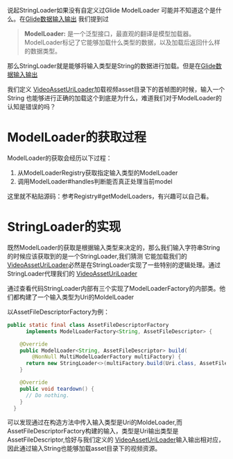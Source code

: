 

说起StringLoader如果没有自定义过Glide ModelLoader  可能并不知道这个是什么。在[Glide数据输入输出](https://juejin.cn/post/7036389645168410655) 我们提到过

> **ModelLoader:** 是一个泛型接口，最直观的翻译是模型加载器。ModelLoader标记了它能够加载什么类型的数据，以及加载后返回什么样的数据类型。

那么StringLoader就是能够将输入类型是String的数据进行加载。但是在[Glide数据输入输出](https://juejin.cn/post/7036389645168410655) 

我们定义 [VideoAssetUriLoader](https://juejin.cn/post/7036389645168410655#heading-12)加载视频asset目录下的首帧图的时候，输入一个String 也能够进行正确的加载这个到底是为什么，难道我们对于ModelLoader的认知是错误的吗？

# ModelLoader的获取过程

ModelLoader的获取会经历以下过程：

1. 从ModelLoaderRegistry获取指定输入类型的ModelLoader
2. 调用ModelLoader#handles判断能否真正处理当前model

这里就不粘贴源码：参考Registry#getModelLoaders，有兴趣可以自己看。

# StringLoader的实现

既然ModelLoader的获取是根据输入类型来决定的，那么我们输入字符串String的时候应该获取到的是一个StringLoader,我们猜测 它能加载我们的 [VideoAssetUriLoader](https://juejin.cn/post/7036389645168410655#heading-12)必然是在StringLoader实现了一些特别的逻辑处理。通过StringLoader代理我们的 [VideoAssetUriLoader](https://juejin.cn/post/7036389645168410655#heading-12)

通过查看代码StringLoader内部有三个实现了ModelLoaderFactory的内部类。他们都构建了一个输入类型为Uri的MoldelLoader

以AssetFileDescriptorFactory为例：

```java
public static final class AssetFileDescriptorFactory
      implements ModelLoaderFactory<String, AssetFileDescriptor> {

    @Override
    public ModelLoader<String, AssetFileDescriptor> build(
        @NonNull MultiModelLoaderFactory multiFactory) {
      return new StringLoader<>(multiFactory.build(Uri.class, AssetFileDescriptor.class));
    }

    @Override
    public void teardown() {
      // Do nothing.
    }
  }
```

可以发现通过在构造方法中传入输入类型是Uri的MoldeLoader,而AssetFileDescriptorFactory构建的输入，类型是Uri输出类型是AssetFileDescriptor,恰好与我们定义的 [VideoAssetUriLoader](https://juejin.cn/post/7036389645168410655#heading-12)输入输出相对应，因此通过输入String也能够加载asset目录下的视频资源。
